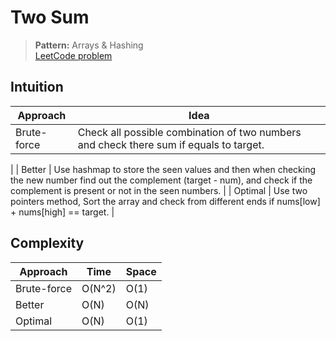 # Two Sum

> **Pattern:** Arrays & Hashing  
> [LeetCode problem](https://leetcode.com/problems/two-sum/)

## Intuition

| Approach | Idea |
|----------|------|
| Brute-force | Check all possible combination of two numbers and check there sum if equals to target.
 |
| Better | Use hashmap to store the seen values and then when checking the new number find out the complement (target - num),  and check if the complement is present or not in the seen numbers. |
| Optimal | Use two pointers method, Sort the array and check from different ends if nums[low] + nums[high] == target.  |

## Complexity

| Approach  | Time | Space |
|-----------|------|-------|
| Brute-force | O(N^2) | O(1) |
| Better | O(N) | O(N) |
| Optimal | O(N) | O(1) |

